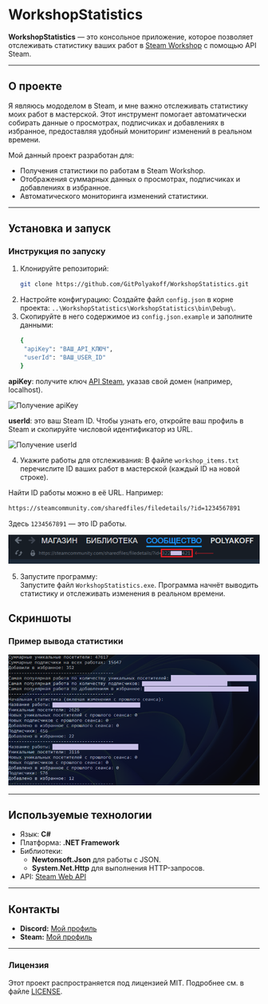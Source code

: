 # WorkshopStatistics

**WorkshopStatistics** — это консольное приложение, которое позволяет отслеживать статистику ваших работ в [Steam Workshop](https://steamcommunity.com/workshop/) с помощью API Steam.

---

## О проекте

Я являюсь мододелом в Steam, и мне важно отслеживать статистику моих работ в мастерской. Этот инструмент помогает автоматически собирать данные о просмотрах, подписчиках и добавлениях в избранное, предоставляя удобный мониторинг изменений в реальном времени.

Мой данный проект разработан для:
- Получения статистики по работам в Steam Workshop.
- Отображения суммарных данных о просмотрах, подписчиках и добавлениях в избранное.
- Автоматического мониторинга изменений статистики.

---

## Установка и запуск

### Инструкция по запуску
1. Клонируйте репозиторий:
   ```bash
   git clone https://github.com/GitPolyakoff/WorkshopStatistics.git
2. Настройте конфигурацию:
Создайте файл `config.json` в корне проекта: `..\WorkshopStatistics\WorkshopStatistics\bin\Debug\`.
3. Скопируйте в него содержимое из `config.json.example` и заполните данными:
   ```bash
   {
    "apiKey": "ВАШ_API_КЛЮЧ",
    "userId": "ВАШ_USER_ID"
   }
**apiKey**: получите ключ [API Steam](https://steamcommunity.com/dev/apikey), указав свой домен (например, localhost).  

![Получение apiKey](images/screenshot4.png)

**userId**: это ваш Steam ID. Чтобы узнать его, откройте ваш профиль в Steam и скопируйте числовой идентификатор из URL.  

![Получение userId](images/screenshot3.png)

4. Укажите работы для отслеживания:
В файле `workshop_items.txt` перечислите ID ваших работ в мастерской (каждый ID на новой строке).

Найти ID работы можно в её URL. Например:
   ```bash
https://steamcommunity.com/sharedfiles/filedetails/?id=1234567891
```
Здесь `1234567891` — это ID работы.  

![Получение ID работы](images/screenshot2.png)

 5. Запустите программу:  
Запустите файл `WorkshopStatistics.exe`. Программа начнёт выводить статистику и отслеживать изменения в реальном времени.

## Скриншоты

### Пример вывода статистики  
![Пример вывода статистики](images/screenshot.png)

---

## Используемые технологии

- Язык: **C#**
- Платформа: **.NET Framework**
- Библиотеки:
  - **Newtonsoft.Json** для работы с JSON.
  - **System.Net.Http** для выполнения HTTP-запросов.
- API: [Steam Web API](https://steamcommunity.com/dev)

---

## Контакты

- **Discord:** [Мой профиль](https://discordapp.com/users/913793634376241192/)
- **Steam:** [Мой профиль](https://steamcommunity.com/profiles/76561199147759312/)

---

### Лицензия

Этот проект распространяется под лицензией MIT. Подробнее см. в файле [LICENSE](LICENSE).
